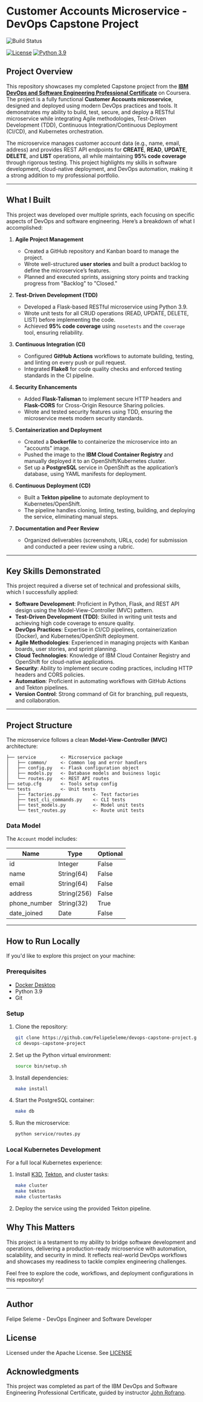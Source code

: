 # Customer Accounts Microservice - DevOps Capstone Project

![Build Status](https://github.com/FelipeSeleme/devops-capstone-project/actions/workflows/ci-build.yaml/badge.svg)

[![License](https://img.shields.io/badge/License-Apache%202.0-blue.svg)](https://opensource.org/licenses/Apache-2.0)
[![Python 3.9](https://img.shields.io/badge/Python-3.9-green.svg)](https://shields.io/)

## Project Overview

This repository showcases my completed Capstone project from the [**IBM DevOps and Software Engineering Professional Certificate**]([https://www.coursera.org/professional-certificates/devops-and-software-engineering](https://www.coursera.org/account/accomplishments/professional-cert/UPCQ77XOVJHG)) on Coursera. The project is a fully functional **Customer Accounts microservice**, designed and deployed using modern DevOps practices and tools. It demonstrates my ability to build, test, secure, and deploy a RESTful microservice while integrating Agile methodologies, Test-Driven Development (TDD), Continuous Integration/Continuous Deployment (CI/CD), and Kubernetes orchestration.

The microservice manages customer account data (e.g., name, email, address) and provides REST API endpoints for **CREATE**, **READ**, **UPDATE**, **DELETE**, and **LIST** operations, all while maintaining **95% code coverage** through rigorous testing. This project highlights my skills in software development, cloud-native deployment, and DevOps automation, making it a strong addition to my professional portfolio.

---

## What I Built

This project was developed over multiple sprints, each focusing on specific aspects of DevOps and software engineering. Here’s a breakdown of what I accomplished:

1. **Agile Project Management**  
   - Created a GitHub repository and Kanban board to manage the project.  
   - Wrote well-structured **user stories** and built a product backlog to define the microservice’s features.  
   - Planned and executed sprints, assigning story points and tracking progress from "Backlog" to "Closed."

2. **Test-Driven Development (TDD)**  
   - Developed a Flask-based RESTful microservice using Python 3.9.  
   - Wrote unit tests for all CRUD operations (READ, UPDATE, DELETE, LIST) before implementing the code.  
   - Achieved **95% code coverage** using `nosetests` and the `coverage` tool, ensuring reliability.

3. **Continuous Integration (CI)**  
   - Configured **GitHub Actions** workflows to automate building, testing, and linting on every push or pull request.  
   - Integrated **Flake8** for code quality checks and enforced testing standards in the CI pipeline.

4. **Security Enhancements**  
   - Added **Flask-Talisman** to implement secure HTTP headers and **Flask-CORS** for Cross-Origin Resource Sharing policies.  
   - Wrote and tested security features using TDD, ensuring the microservice meets modern security standards.

5. **Containerization and Deployment**  
   - Created a **Dockerfile** to containerize the microservice into an "accounts" image.  
   - Pushed the image to the **IBM Cloud Container Registry** and manually deployed it to an OpenShift/Kubernetes cluster.  
   - Set up a **PostgreSQL** service in OpenShift as the application’s database, using YAML manifests for deployment.

6. **Continuous Deployment (CD)**  
   - Built a **Tekton pipeline** to automate deployment to Kubernetes/OpenShift.  
   - The pipeline handles cloning, linting, testing, building, and deploying the service, eliminating manual steps.

7. **Documentation and Peer Review**  
   - Organized deliverables (screenshots, URLs, code) for submission and conducted a peer review using a rubric.

---

## Key Skills Demonstrated

This project required a diverse set of technical and professional skills, which I successfully applied:

- **Software Development**: Proficient in Python, Flask, and REST API design using the Model-View-Controller (MVC) pattern.  
- **Test-Driven Development (TDD)**: Skilled in writing unit tests and achieving high code coverage to ensure quality.  
- **DevOps Practices**: Expertise in CI/CD pipelines, containerization (Docker), and Kubernetes/OpenShift deployment.  
- **Agile Methodologies**: Experienced in managing projects with Kanban boards, user stories, and sprint planning.  
- **Cloud Technologies**: Knowledge of IBM Cloud Container Registry and OpenShift for cloud-native applications.  
- **Security**: Ability to implement secure coding practices, including HTTP headers and CORS policies.  
- **Automation**: Proficient in automating workflows with GitHub Actions and Tekton pipelines.  
- **Version Control**: Strong command of Git for branching, pull requests, and collaboration.

---

## Project Structure

The microservice follows a clean **Model-View-Controller (MVC)** architecture:

```text
├── service         <- Microservice package
│   ├── common/     <- Common log and error handlers
│   ├── config.py   <- Flask configuration object
│   ├── models.py   <- Database models and business logic
│   └── routes.py   <- REST API routes
├── setup.cfg       <- Tools setup config
└── tests           <- Unit tests
    ├── factories.py            <- Test factories
    ├── test_cli_commands.py    <- CLI tests
    ├── test_models.py          <- Model unit tests
    └── test_routes.py          <- Route unit tests
```

### Data Model

The `Account` model includes:

| Name          | Type        | Optional |
|---------------|-------------|----------|
| id            | Integer     | False    |
| name          | String(64)  | False    |
| email         | String(64)  | False    |
| address       | String(256) | False    |
| phone_number  | String(32)  | True     |
| date_joined   | Date        | False    |

---

## How to Run Locally

If you'd like to explore this project on your machine:

### Prerequisites
- [Docker Desktop](https://www.docker.com/products/docker-desktop)
- Python 3.9
- Git

### Setup
1. Clone the repository:
   ```bash
   git clone https://github.com/FelipeSeleme/devops-capstone-project.git
   cd devops-capstone-project
    ```

2. Set up the Python virtual environment:
    ```bash
   source bin/setup.sh
    ```
3. Install dependencies:
    ```bash
   make install
    ```
4. Start the PostgreSQL container:
    ```bash
   make db
    ```
5. Run the microservice:
    ```bash
   python service/routes.py
    ```


### Local Kubernetes Development
For a full local Kubernetes experience:
1. Install [K3D](https://k3d.io/), [Tekton](https://tekton.dev/), and cluster tasks:
   ```bash
   make cluster
   make tekton
   make clustertasks
   ```
2. Deploy the service using the provided Tekton pipeline.

## Why This Matters

This project is a testament to my ability to bridge software development and operations, delivering a production-ready microservice with automation, scalability, and security in mind. It reflects real-world DevOps workflows and showcases my readiness to tackle complex engineering challenges.

Feel free to explore the code, workflows, and deployment configurations in this repository!

---

## Author

Felipe Seleme - DevOps Engineer and Software Developer

## License

Licensed under the Apache License. See [LICENSE](LICENSE)

## Acknowledgments

This project was completed as part of the IBM DevOps and Software Engineering Professional Certificate, guided by instructor [John Rofrano](https://www.coursera.org/instructor/johnrofrano).

